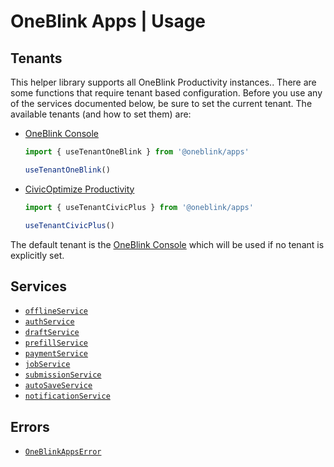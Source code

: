 # OneBlink Apps | Usage

## Tenants

This helper library supports all OneBlink Productivity instances.. There are some functions that require tenant based configuration. Before you use any of the services documented below, be sure to set the current tenant. The available tenants (and how to set them) are:

- [OneBlink Console](https://console.oneblink.io)

  ```js
  import { useTenantOneBlink } from '@oneblink/apps'

  useTenantOneBlink()
  ```

- [CivicOptimize Productivity](https://console.transform.civicplus.com)

  ```js
  import { useTenantCivicPlus } from '@oneblink/apps'

  useTenantCivicPlus()
  ```

The default tenant is the [OneBlink Console](https://console.oneblink.io) which will be used if no tenant is explicitly set.

## Services

- [`offlineService`](./offline-service.md)
- [`authService`](./auth-service.md)
- [`draftService`](./draft-service.md)
- [`prefillService`](./prefill-service.md)
- [`paymentService`](./payment-service.md)
- [`jobService`](./job-service.md)
- [`submissionService`](./submission-service.md)
- [`autoSaveService`](./auto-save-service.md)
- [`notificationService`](./notification-service.md)

## Errors

- [`OneBlinkAppsError`](./oneBlinkAppsError.md)
